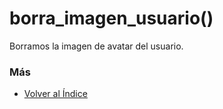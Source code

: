 # borra_imagen_usuario()

Borramos la imagen de avatar del usuario.

### Más

  * [Volver al Índice](./index.md)
